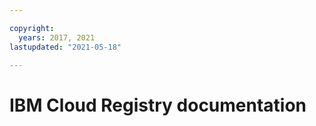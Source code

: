 ```yaml
---

copyright:
  years: 2017, 2021
lastupdated: "2021-05-18"

---
```



# IBM Cloud Registry documentation


